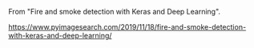 From "Fire and smoke detection with Keras and Deep Learning".  
  
https://www.pyimagesearch.com/2019/11/18/fire-and-smoke-detection-with-keras-and-deep-learning/


